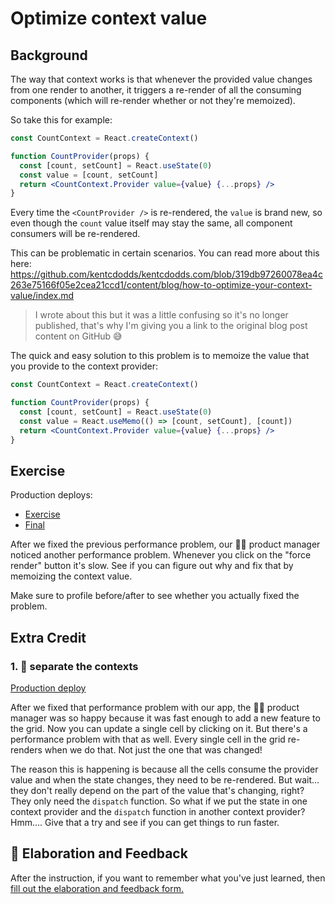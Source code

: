 # Optimize context value

## Background

The way that context works is that whenever the provided value changes from one
render to another, it triggers a re-render of all the consuming components
(which will re-render whether or not they're memoized).

So take this for example:

```jsx
const CountContext = React.createContext()

function CountProvider(props) {
  const [count, setCount] = React.useState(0)
  const value = [count, setCount]
  return <CountContext.Provider value={value} {...props} />
}
```

Every time the `<CountProvider />` is re-rendered, the `value` is brand new, so
even though the `count` value itself may stay the same, all component consumers
will be re-rendered.

This can be problematic in certain scenarios. You can read more about this here:
https://github.com/kentcdodds/kentcdodds.com/blob/319db97260078ea4c263e75166f05e2cea21ccd1/content/blog/how-to-optimize-your-context-value/index.md

> I wrote about this but it was a little confusing so it's no longer published,
> that's why I'm giving you a link to the original blog post content on GitHub
> 😅

The quick and easy solution to this problem is to memoize the value that you
provide to the context provider:

```jsx
const CountContext = React.createContext()

function CountProvider(props) {
  const [count, setCount] = React.useState(0)
  const value = React.useMemo(() => [count, setCount], [count])
  return <CountContext.Provider value={value} {...props} />
}
```

## Exercise

Production deploys:

- [Exercise](https://react-performance.netlify.app/isolated/exercise/06.js)
- [Final](https://react-performance.netlify.app/isolated/final/06.js)

After we fixed the previous performance problem, our 👨‍💼 product manager noticed
another performance problem. Whenever you click on the "force render" button
it's slow. See if you can figure out why and fix that by memoizing the context
value.

Make sure to profile before/after to see whether you actually fixed the problem.

## Extra Credit

### 1. 💯 separate the contexts

[Production deploy](https://react-performance.netlify.app/isolated/final/06.extra-1.js)

After we fixed that performance problem with our app, the 👨‍💼 product manager was
so happy because it was fast enough to add a new feature to the grid. Now you
can update a single cell by clicking on it. But there's a performance problem
with that as well. Every single cell in the grid re-renders when we do that. Not
just the one that was changed!

The reason this is happening is because all the cells consume the provider value
and when the state changes, they need to be re-rendered. But wait... they don't
really depend on the part of the value that's changing, right? They only need
the `dispatch` function. So what if we put the state in one context provider and
the `dispatch` function in another context provider? Hmm.... Give that a try and
see if you can get things to run faster.

## 🦉 Elaboration and Feedback

<div>
<span>After the instruction, if you want to remember what you've just learned, then </span>
<a rel="noopener noreferrer" target="_blank" href="https://ws.kcd.im/?ws=React%20Performance%20%E2%9A%A1&e=06%3A%20Optimize%20context%20value&em=">
  fill out the elaboration and feedback form.
</a>
</div>

